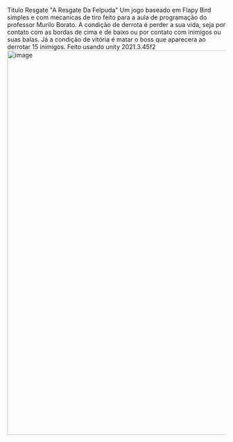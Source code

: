 Titulo Resgate "A Resgate Da Felpuda" Um jogo baseado em Flapy Bird simples e com mecanicas de tiro feito para a aula de programação do professor Murilo Borato. A condição de derrota é perder a sua vida, seja por contato com as bordas de cima e de baixo ou por contato com inimigos ou suas balas. Já a condição de vitória é matar o boss que aparecera ao derrotar 15 inimigos. Feito usando unity 2021.3.45f2<img width="1830" height="888" alt="image" src="https://github.com/user-attachments/assets/7967897b-129f-457a-bf55-d27c959992c4" />

